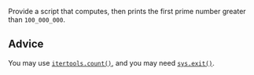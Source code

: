 Provide a script that computes, then prints the first prime number
greater than `100_000_000`.


## Advice

You may use
[`itertools.count()`](https://docs.python.org/3/library/itertools.html#itertools.count),
and you may need
[`sys.exit()`](https://docs.python.org/3/library/sys.html#sys.exit).
